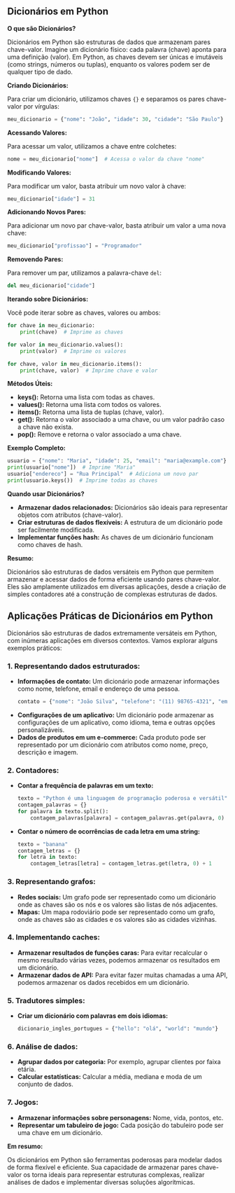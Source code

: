 ## Dicionários em Python

**O que são Dicionários?**

Dicionários em Python são estruturas de dados que armazenam pares chave-valor. Imagine um dicionário físico: cada palavra (chave) aponta para uma definição (valor). Em Python, as chaves devem ser únicas e imutáveis (como strings, números ou tuplas), enquanto os valores podem ser de qualquer tipo de dado.

**Criando Dicionários:**

Para criar um dicionário, utilizamos chaves `{}` e separamos os pares chave-valor por vírgulas:

```python
meu_dicionario = {"nome": "João", "idade": 30, "cidade": "São Paulo"}
```

**Acessando Valores:**

Para acessar um valor, utilizamos a chave entre colchetes:

```python
nome = meu_dicionario["nome"]  # Acessa o valor da chave "nome"
```

**Modificando Valores:**

Para modificar um valor, basta atribuir um novo valor à chave:

```python
meu_dicionario["idade"] = 31
```

**Adicionando Novos Pares:**

Para adicionar um novo par chave-valor, basta atribuir um valor a uma nova chave:

```python
meu_dicionario["profissao"] = "Programador"
```

**Removendo Pares:**

Para remover um par, utilizamos a palavra-chave `del`:

```python
del meu_dicionario["cidade"]
```

**Iterando sobre Dicionários:**

Você pode iterar sobre as chaves, valores ou ambos:

```python
for chave in meu_dicionario:
    print(chave)  # Imprime as chaves

for valor in meu_dicionario.values():
    print(valor)  # Imprime os valores

for chave, valor in meu_dicionario.items():
    print(chave, valor)  # Imprime chave e valor
```

**Métodos Úteis:**

* **keys():** Retorna uma lista com todas as chaves.
* **values():** Retorna uma lista com todos os valores.
* **items():** Retorna uma lista de tuplas (chave, valor).
* **get():** Retorna o valor associado a uma chave, ou um valor padrão caso a chave não exista.
* **pop():** Remove e retorna o valor associado a uma chave.

**Exemplo Completo:**

```python
usuario = {"nome": "Maria", "idade": 25, "email": "maria@example.com"}
print(usuario["nome"])  # Imprime "Maria"
usuario["endereco"] = "Rua Principal"  # Adiciona um novo par
print(usuario.keys())  # Imprime todas as chaves
```

**Quando usar Dicionários?**

* **Armazenar dados relacionados:** Dicionários são ideais para representar objetos com atributos (chave-valor).
* **Criar estruturas de dados flexíveis:** A estrutura de um dicionário pode ser facilmente modificada.
* **Implementar funções hash:** As chaves de um dicionário funcionam como chaves de hash.

**Resumo:**

Dicionários são estruturas de dados versáteis em Python que permitem armazenar e acessar dados de forma eficiente usando pares chave-valor. Eles são amplamente utilizados em diversas aplicações, desde a criação de simples contadores até a construção de complexas estruturas de dados.

## Aplicações Práticas de Dicionários em Python

Dicionários são estruturas de dados extremamente versáteis em Python, com inúmeras aplicações em diversos contextos. Vamos explorar alguns exemplos práticos:

### 1. **Representando dados estruturados:**

* **Informações de contato:** Um dicionário pode armazenar informações como nome, telefone, email e endereço de uma pessoa.
  ```python
  contato = {"nome": "João Silva", "telefone": "(11) 98765-4321", "email": "joao@email.com"}
  ```
* **Configurações de um aplicativo:** Um dicionário pode armazenar as configurações de um aplicativo, como idioma, tema e outras opções personalizáveis.
* **Dados de produtos em um e-commerce:** Cada produto pode ser representado por um dicionário com atributos como nome, preço, descrição e imagem.

### 2. **Contadores:**

* **Contar a frequência de palavras em um texto:**
  ```python
  texto = "Python é uma linguagem de programação poderosa e versátil"
  contagem_palavras = {}
  for palavra in texto.split():
      contagem_palavras[palavra] = contagem_palavras.get(palavra, 0) + 1
  ```
* **Contar o número de ocorrências de cada letra em uma string:**
  ```python
  texto = "banana"
  contagem_letras = {}
  for letra in texto:
      contagem_letras[letra] = contagem_letras.get(letra, 0) + 1
  ```

### 3. **Representando grafos:**

* **Redes sociais:** Um grafo pode ser representado como um dicionário onde as chaves são os nós e os valores são listas de nós adjacentes.
* **Mapas:** Um mapa rodoviário pode ser representado como um grafo, onde as chaves são as cidades e os valores são as cidades vizinhas.

### 4. **Implementando caches:**

* **Armazenar resultados de funções caras:** Para evitar recalcular o mesmo resultado várias vezes, podemos armazenar os resultados em um dicionário.
* **Armazenar dados de API:** Para evitar fazer muitas chamadas a uma API, podemos armazenar os dados recebidos em um dicionário.

### 5. **Tradutores simples:**

* **Criar um dicionário com palavras em dois idiomas:**
  ```python
  dicionario_ingles_portugues = {"hello": "olá", "world": "mundo"}
  ```

### 6. **Análise de dados:**

* **Agrupar dados por categoria:** Por exemplo, agrupar clientes por faixa etária.
* **Calcular estatísticas:** Calcular a média, mediana e moda de um conjunto de dados.

### 7. **Jogos:**

* **Armazenar informações sobre personagens:** Nome, vida, pontos, etc.
* **Representar um tabuleiro de jogo:** Cada posição do tabuleiro pode ser uma chave em um dicionário.

**Em resumo:**

Os dicionários em Python são ferramentas poderosas para modelar dados de forma flexível e eficiente. Sua capacidade de armazenar pares chave-valor os torna ideais para representar estruturas complexas, realizar análises de dados e implementar diversas soluções algorítmicas.
